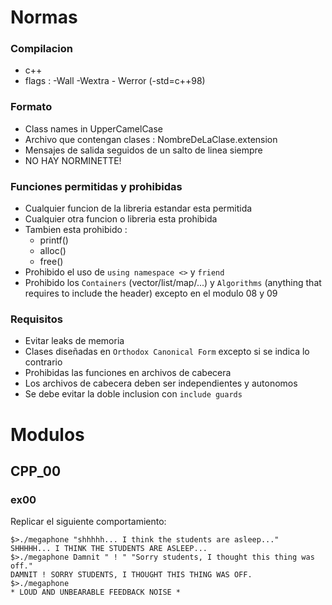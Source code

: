 # Normas

### Compilacion
- c++
- flags : -Wall -Wextra - Werror (-std=c++98)

### Formato
- Class names in UpperCamelCase
- Archivo que contengan clases : NombreDeLaClase.extension
- Mensajes de salida seguidos de un salto de linea siempre
- NO HAY NORMINETTE!

### Funciones permitidas y prohibidas
- Cualquier funcion de la libreria estandar esta permitida
- Cualquier otra funcion o libreria esta prohibida
- Tambien esta prohibido :
    - printf()
    - alloc()
    - free()
- Prohibido el uso de `using namespace <>` y `friend`
- Prohibido los `Containers` (vector/list/map/...) y `Algorithms` (anything that
requires to include the <algorithm> header) excepto en el modulo 08 y 09

### Requisitos
- Evitar leaks de memoria
- Clases diseñadas en `Orthodox Canonical Form` excepto si se indica lo contrario
- Prohibidas las funciones en archivos de cabecera
- Los archivos de cabecera deben ser independientes y autonomos
- Se debe evitar la doble inclusion con `include guards`

# Modulos

## CPP_00

### ex00
Replicar el siguiente comportamiento:

    $>./megaphone "shhhhh... I think the students are asleep..."
    SHHHHH... I THINK THE STUDENTS ARE ASLEEP...
    $>./megaphone Damnit " ! " "Sorry students, I thought this thing was off."
    DAMNIT ! SORRY STUDENTS, I THOUGHT THIS THING WAS OFF.
    $>./megaphone
    * LOUD AND UNBEARABLE FEEDBACK NOISE *


